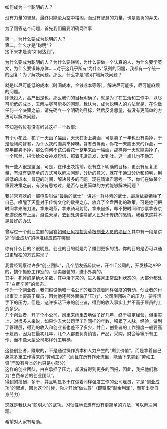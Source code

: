 如何成为一个聪明的人？
  
没有力量的智慧，最终只能沦为空中楼阁。而没有智慧的力量，也是愚勇的莽夫。  
  
为了回答这个问题，首先我们需要明确两件事  
  
第一，为什么要成为聪明的人？  
第二，什么才是“聪明”？  
接下来才是谈“如何达到”。  
  
为什么要成为聪明的人？为什么要赚钱，为什么要做一个认真的人，为什么要学英文，为什么要锻炼身体......对于这几乎所有“为什么”系列的问题，我都有一个统一的回复：为了解决问题。那么，什么才是“聪明”地解决问题？  
  
就是以尽可能低的成本（时间成本，金钱成本等等），解决尽可能多，尽可能麻烦的问题。  
即低投入，高产出是也。那么我们的目标明确了，就是为了在生活和工作中，以尽可能低的成本，去解决尽可能多的问题。我认为，成为聪明人的方法就是，在你做任何一个决策之前，请先确立一个明确的目标，然后反复思量，有没有更简单的方法可以解决问题。  
  
不知道各位有没有听过这样一个故事:  
  
有个小花匠，花了一天画了幅画，天天在街上卖画，可是卖了一年也没有卖掉，于是他询问智者，为什么我的画卖不掉呀。智者告诉他，你花一天画出来的作品，一整年都卖不掉，那么你何不试试看花一整年来画一幅画，那样你一天就能卖掉了。一个屌丝，拼命给众女神发短信，照着电话录发，发到吐。这一点儿也不励志  
  
有一些人很是坚强，可是，在作出决策前，没有立下明确的目标，更没有反复思量，有没有更简单的方式可以解决问题，分析的意义，就在于通过分析和预判，用最低的成本，最短的时间，解决最多的问题。现在请诸君思考一下，你们在做某个重要决策之前，有没有思考过，是否存在更简单的方式能够解决问题？  
  
我非常喜欢的一部电影叫做“最后的武士”，讲述一群朴素的武士，最后依靠牺牲了自己，唤醒了天皇对于传统文化的敬畏之心，放弃了全盘西化的政策。可是他们把时间拿来练刀法，拿来喝茶，拿来骑马射箭，拿来自杀，却不把时间和钞票拿去京都游说政府上层，游说天皇，去到处演讲唤醒人民对于传统的感情。我看来这并不是最好的办法  
  
曾写过一个创业主题的回答[如何让风投投资草根创业人员的项目？](http://www.zhihu.com/question/20254178/answer/22152341)其中有一段是讲述“创业成功”的标准线应该在哪里  
  
你有什么目的？很明显，创业的目的就是为了赚到更多的钱。你的目的是否可以通过更轻松的方式实现？  
  
我曾经观察过许多“创业团队”，几个朋友搭起伙来，开个IT公司的，开发移动APP的，搞个摄影工作室的，倒卖服装的，送小外卖的。  
其中，死掉的是绝大多数，其中活下来的，进入每月正常盈利状态的，大部分都处于“白费辛苦”的状态。  
作为一个创业者，我们假设他和一名公司的雇员做着同样强度的劳动，创业者的付出事实上要高于雇员，因为他还额外面临了“压力”，公司倒闭破产的压力，要养活手下的压力，但是，这许多活下来的创业者，得到的收入事实上并不高于雇员的工资多少。  
几个创业者，开了个小公司，风里来雨里去地做了好几年，终于稳定经营，但事实上，对很多人来说，如果你去大公司里工作同样的年数，积累了人脉，经验，做到了管理层，得到的收入和创业者也差不了多少，并且，创业者的工作强度一般要高于雇员，因为在最初几年，几个人都要负责销售，产品，采购，财会等等所有工作，而不像大型公司那样分工明确。  
  
这些创业者，赚取的，不是通过操作资本和人力产生的“剩余价值”，而是拿着自己身兼多重工作得来的“劳动工资”（而且在所有作死流里，能活下来拿到“劳动工资”而没有亏本的也只是小部分）  
这样的创业团队，白白承担了压力，却没有得到更多的回报，因此，我把他们称为“白费辛苦的创业团队”。  
得到的报酬，多于，并且明显多于在做着同样强度工作的公司雇员，才是“创业成功”的起点，因为这个时候，你才开始“做生意”（即赚取“剩余利润”，而非出卖自身劳力）   
  
这就是我认为“聪明人”的武功。习惯性地去想有没有更简单的方法，可以解决问题。  
  
希望对大家有帮助。